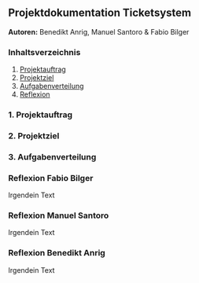 ## Projektdokumentation Ticketsystem
**Autoren:** Benedikt Anrig, Manuel Santoro & Fabio Bilger

### Inhaltsverzeichnis
1. [Projektauftrag](#projektauftrag)
2. [Projektziel](#projektziel)
3. [Aufgabenverteilung](#aufgabenverteilung)
4. [Reflexion](#reflexion)
 

<a name="projektauftrag"></a>
### 1. Projektauftrag

<a name="projektziel"></a>
### 2. Projektziel

<a name="Aufgabenverteilung"></a>
### 3. Aufgabenverteilung

<a name="reflexion"></a>
### Reflexion Fabio Bilger
Irgendein Text

### Reflexion Manuel Santoro
Irgendein Text

### Reflexion Benedikt Anrig
Irgendein Text
